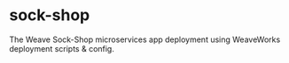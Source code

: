 # sock-shop
The Weave Sock-Shop microservices app deployment using WeaveWorks deployment scripts &amp; config.

